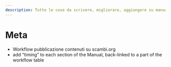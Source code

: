 ```yaml
---
description: Tutte le cose da scrivere, migliorare, aggiungere su manuale.scambi.org
---
```


# Meta

* Workflow pubblicazione contenuti su scambi.org
* add “timing” to each section of the Manual, back-linked to a part of the workflow table
